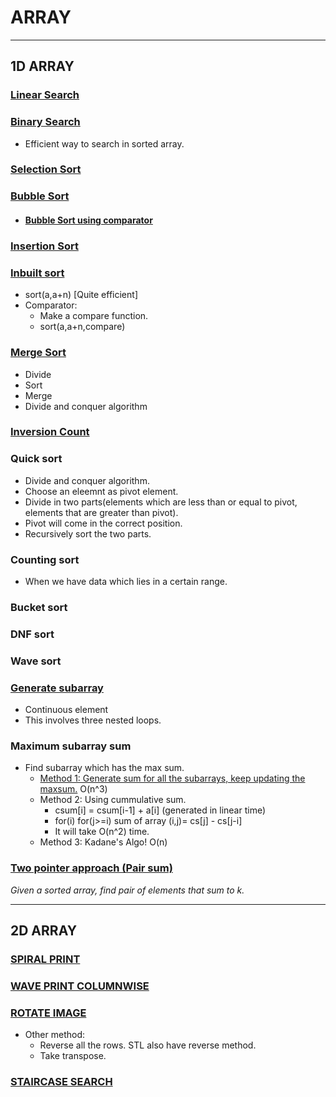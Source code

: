# ARRAY

<hr/>

## 1D ARRAY

### <a href="https://github.com/sanya2508/Arrays/blob/master/linear%20search.cpp">Linear Search</a>

### <a href="https://github.com/sanya2508/Arrays/blob/master/binary%20search.cpp">Binary Search</a>
 * Efficient way to search in sorted array.
 
### <a href="https://github.com/sanya2508/Arrays/blob/master/Selection%20sort.cpp">Selection Sort</a>

### <a href="https://github.com/sanya2508/Arrays/blob/master/Bubble%20sort.cpp">Bubble Sort</a>
  * #### <a href="https://github.com/sanya2508/Arrays/blob/master/Bubble%20sort%20using%20comparator.cpp">Bubble Sort using comparator</a>

### <a href="https://github.com/sanya2508/Arrays/blob/master/insertion%20sort.cpp">Insertion Sort</a>

### <a href="https://github.com/sanya2508/Arrays/blob/master/inbuilt%20sort.cpp">Inbuilt sort</a>
 * sort(a,a+n) [Quite efficient]
 * Comparator:  
      * Make a compare function.
      * sort(a,a+n,compare)
      
### <a href="https://github.com/sanya2508/Arrays/blob/master/merge%20sort.cpp">Merge Sort</a>
 * Divide
 * Sort
 * Merge
 * Divide and conquer algorithm

### <a href="https://github.com/sanya2508/Arrays/blob/master/inversion%20count.cpp">Inversion Count</a>
      
### Quick sort
 * Divide and conquer algorithm.
 * Choose an eleemnt as pivot element.
 * Divide in two parts(elements which are less than or equal to pivot, elements that are greater than pivot).
 * Pivot will come in the correct position.
 * Recursively sort the two parts.

### Counting sort
 * When we have data which lies in a certain range.
 
### Bucket sort

### DNF sort

### Wave sort




### <a href="https://github.com/sanya2508/Arrays/blob/master/generate%20subarrays.cpp">Generate subarray</a>
  * Continuous element
  * This involves three nested loops.
    

### Maximum subarray sum
 * Find subarray which has the max sum.
    * <a href="https://github.com/sanya2508/Arrays/blob/master/max%20subarray%20sum1.cpp">Method 1: Generate sum for all the subarrays, keep updating the maxsum.</a> O(n^3)
    * Method 2: Using cummulative sum.
      * csum[i] = csum[i-1] + a[i] (generated in linear time)
      * for(i)
        for(j>=i)
        sum of array (i,j)= cs[j] - cs[j-i]
      * It will take O(n^2) time.
    * Method 3: Kadane's Algo! O(n)

### <a href="https://github.com/sanya2508/Arrays/blob/master/two%20pointer.cpp">Two pointer approach (Pair sum)</a>
*Given a sorted array, find pair of elements that sum to k.*


<hr/>



## 2D ARRAY

### <a href="https://github.com/sanya2508/Arrays/blob/master/spiral%20print.cpp">SPIRAL PRINT</a>

### <a href="https://github.com/sanya2508/Arrays/blob/master/waveprint_columnwise.cpp">WAVE PRINT COLUMNWISE</a>

### <a href="https://github.com/sanya2508/Arrays/blob/master/rotate%20image.cpp">ROTATE IMAGE</a>
 * Other method: 
    * Reverse all the rows. STL also have reverse method.
    * Take transpose.

### <a href="https://github.com/sanya2508/Arrays/blob/master/staircase.cpp">STAIRCASE SEARCH</a>

